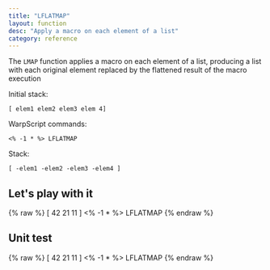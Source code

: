 ```yaml
---
title: "LFLATMAP"
layout: function
desc: "Apply a macro on each element of a list"
category: reference
---
```


The `LMAP` function applies a macro on each element of a list, producing a list with each original element replaced by the flattened result of the macro execution

Initial stack:

    [ elem1 elem2 elem3 elem 4]


WarpScript commands:

    <% -1 * %> LFLATMAP


Stack:

    [ -elem1 -elem2 -elem3 -elem4 ]



## Let's play with it ##

{% raw %}
<warp10-warpscript-widget backend="{{backend}}"  exec-endpoint="{{execEndpoint}}">
[ 42 21 11 ]
<% -1 * %>
LFLATMAP
</warp10-warpscript-widget>
{% endraw %}    


## Unit test ##

{% raw %}
[ 42 21 11 ]
<% -1 * %>
LFLATMAP
</warp10-warpscript-widget>
{% endraw %}        
